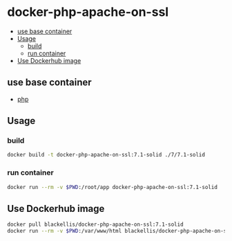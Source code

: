 # docker-php-apache-on-ssl


<!-- @import "[TOC]" {cmd="toc" depthFrom=2 depthTo=6 orderedList=false} -->
<!-- code_chunk_output -->

* [use base container](#use-base-container)
* [Usage](#usage)
	* [build](#build)
	* [run container](#run-container)
* [Use Dockerhub image](#use-dockerhub-image)

<!-- /code_chunk_output -->


## use base container

- [php](https://hub.docker.com/_/php)

## Usage

### build

```bash
docker build -t docker-php-apache-on-ssl:7.1-solid ./7/7.1-solid
```

### run container

```bash
docker run --rm -v $PWD:/root/app docker-php-apache-on-ssl:7.1-solid
```

## Use Dockerhub image

```bash
docker pull blackellis/docker-php-apache-on-ssl:7.1-solid
docker run --rm -v $PWD:/var/www/html blackellis/docker-php-apache-on-ssl:7.1-solid
```
